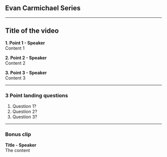 ## Evan Carmichael Series

---
## Title of the video

**1. Point 1 - Speaker**  
Content 1

**2. Point 2 - Speaker**  
Content 2

**3. Point 3 - Speaker**  
Content 3

---
### 3 Point landing questions
1. Question 1?
2. Question 2?
3. Question 3?
---
### Bonus clip
**Title - Speaker**  
The content
